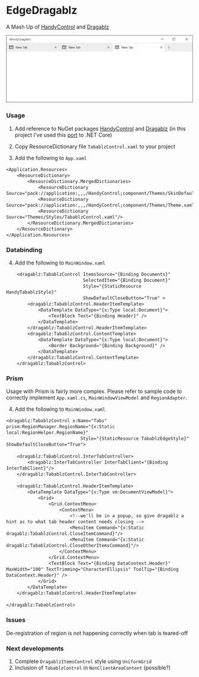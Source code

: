 # EdgeDragablz
A Mash Up of [HandyControl](https://github.com/HandyOrg/HandyControl) and [Dragablz](https://github.com/ButchersBoy/Dragablz)

![Screenshot](Screenshots/sample2.png)

### Usage

1. Add reference to NuGet packages [HandyControl](https://www.nuget.org/packages/HandyControl) and [Dragablz](https://www.nuget.org/packages/HIT.Dragablz) (in this project I've used this [port](https://github.com/highway-it/Dragablz) to .NET Core)

2. Copy ResourceDictionary file `TabablzControl.xaml` to your project

3. Add the following to `App.xaml`
```xaml
<Application.Resources>
    <ResourceDictionary>
        <ResourceDictionary.MergedDictionaries>
            <ResourceDictionary Source="pack://application:,,,/HandyControl;component/Themes/SkinDefault.xaml"/>
            <ResourceDictionary Source="pack://application:,,,/HandyControl;component/Themes/Theme.xaml"/>
            <ResourceDictionary Source="Themes/Styles/TabablzControl.xaml"/>
        </ResourceDictionary.MergedDictionaries>
    </ResourceDictionary>
</Application.Resources>
```

### Databinding

4. Add the following to `MainWindow.xaml`
```xaml
    <dragablz:TabablzControl ItemsSource="{Binding Documents}" 
                             SelectedItem="{Binding Document}" 
                             Style="{StaticResource HandyTabablzStyle}" 
                             ShowDefaultCloseButton="True" >
        <dragablz:TabablzControl.HeaderItemTemplate>
            <DataTemplate DataType="{x:Type local:Document}">
                <TextBlock Text="{Binding Header}" />
            </DataTemplate>
        </dragablz:TabablzControl.HeaderItemTemplate>
        <dragablz:TabablzControl.ContentTemplate>
            <DataTemplate DataType="{x:Type local:Document}">
                <Border Background="{Binding Background}" />
            </DataTemplate>
        </dragablz:TabablzControl.ContentTemplate>
    </dragablz:TabablzControl>
```

### Prism

Usage with Prism is fairly more complex. Please refer to sample code to correctly implement `App.xaml.cs`, `MainWindowViewModel` and `RegionAdapter`.

4. Add the following to `MainWindow.xaml`
```xaml
<dragablz:TabablzControl x:Name="Tabs" prism:RegionManager.RegionName="{x:Static local:RegionHelper.RegionName}"
                            Style="{StaticResource TabablzEdgeStyle}" ShowDefaultCloseButton="True">
        
    <dragablz:TabablzControl.InterTabController>
        <dragablz:InterTabController InterTabClient="{Binding InterTabClient}"/>
    </dragablz:TabablzControl.InterTabController>
        
    <dragablz:TabablzControl.HeaderItemTemplate>
        <DataTemplate DataType="{x:Type vm:DocumentViewModel}">
            <Grid>
                <Grid.ContextMenu>
                    <ContextMenu>
                        <!--we'll be in a popup, so give dragablz a hint as to what tab header content needs closing -->
                        <MenuItem Command="{x:Static dragablz:TabablzControl.CloseItemCommand}"/>
                        <MenuItem Command="{x:Static dragablz:TabablzControl.CloseOtherItemsCommand}"/>
                    </ContextMenu>
                </Grid.ContextMenu>
                <TextBlock Text="{Binding DataContext.Header}" MaxWidth="100" TextTrimming="CharacterEllipsis" ToolTip="{Binding DataContext.Header}" />
            </Grid>
        </DataTemplate>
    </dragablz:TabablzControl.HeaderItemTemplate>
                
</dragablz:TabablzControl>
```

### Issues
De-registration of region is not happening correctly when tab is teared-off

### Next developments

1. Complete `DragablzItemsControl` style using `UniformGrid`
2. Inclusion of `TabablzControl` in `NonClientAreaContent` (possible?)
